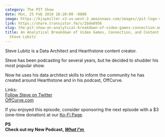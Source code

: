 ```yaml
---
category: The PIT Show
date: Mon, 25 Feb 2019 18:20:00 -0800
image: https://kjaymiller.s3-us-west-2.amazonaws.com/images//pit-logo-v5.jpg
link: https://share.transistor.fm/s/2bde8956
slug: the-pit-show-an-analytical-breakdown-of-video-games-connection-and-content-creation-steve-lubitz
title: An Analytical Breakdown of Video Games, Connection, and Content Creation -
  Steve Lubitz
---
```


<p>Steve Lubitz is a Data Architect and Hearthstone content creator. </p><p>Steve has been podcasting for several years, but he decided to shudder his most popular show.</p><p>Now he uses his data architect skills to inform the community he has created around Hearthstone and in his podcast, OffCurve. </p><p>Links:<br /><a href="https://twitter.com/wickedgood">Follow Steve on Twitter</a><br /><a href="https://offcurve.com">OffCurve.com</a></p><p>If you enjoyed this episode, consider sponsoring the next episode with a $3 (one-time donation) at our <a href="https://ko-fi.com/jayandjaymedia">Ko-Fi Page</a>.</p><p><strong>PS<br />Check out my New Podcast, </strong><a href="https://kjaymiller.transistor.fm/subscribe"><strong><em>What I'm</em></strong><strong> </strong></a><strong></strong></p><p><br /></p>